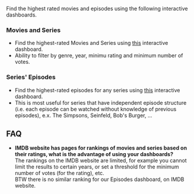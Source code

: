 Find the highest rated movies and episodes using the following interactive dashboards.

### Movies and Series
- Find the highest-rated Movies and Series using [this](http://metabase.intellimenta.com/public/dashboard/eae564a4-d9a3-46b1-9cd4-1f95ab5b1b18) interactive dashboard.
- Ability to filter by genre, year, minimu rating and minimum number of votes.

### Series' Episodes
- Find the highest-rated episodes for any series using [this](http://metabase.intellimenta.com/public/dashboard/bb812d83-7cef-404e-8e14-87e1552cbe7c) interactive dashboard.
- This is most useful for series that have independent episode structure (i.e. each episode can be watched without knowledge of previous episodes), e.x. The Simpsons, Seinfeld, Bob's Burger, ...

## FAQ
- **IMDB website has pages for rankings of movies and series based on their ratings, what is the advantage of using your dashboards?**  
The rankings on the IMDB website are limited, for example you cannot limit the results to certain years, or set a threshold for the minimum number of votes (for the rating), etc.  
BTW there is no similar ranking for our Episodes dashboard, on IMDB website.
